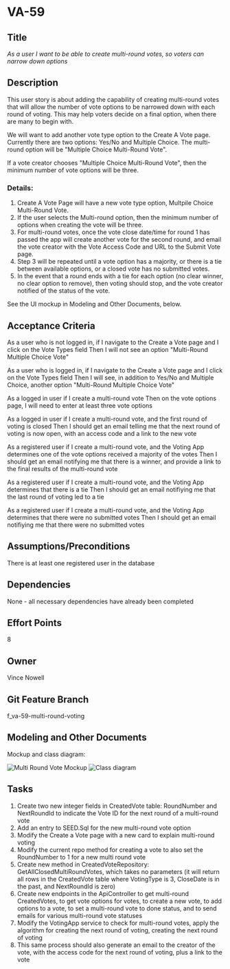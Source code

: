 # VA-59

## Title

*As a user I want to be able to create multi-round votes, so voters can narrow down options*

## Description

This user story is about adding the capability of creating multi-round votes that will allow the number of vote options to be narrowed down with each round of voting.
This may help voters decide on a final option, when there are many to begin with.

We will want to add another vote type option to the Create A Vote page. Currently there are two options: Yes/No and Multiple Choice. 
The multi-round option will be "Multiple Choice Multi-Round Vote".

If a vote creator chooses "Multiple Choice Multi-Round Vote", then the minimum number of vote options will be three.

### Details:

1. Create A Vote Page will have a new vote type option, Multpile Choice Multi-Round Vote.
2. If the user selects the Multi-round option, then the minimum number of options when creating the vote will be three.
3. For multi-round votes, once the vote close date/time for round 1 has passed the app will create another vote for the
   second round, and email the vote creator with the Vote Access Code and URL to the Submit Vote page.
4. Step 3 will be repeated until a vote option has a majority, or there is a tie between available options, or a closed
   vote has no submitted votes.
5. In the event that a round ends with a tie for each option (no clear winner, no clear option to remove), then voting 
   should stop, and the vote creator notified of the status of the vote.

See the UI mockup in Modeling and Other Documents, below.

## Acceptance Criteria
As a user who is not logged in, if I navigate to the Create a Vote page and I click on the Vote Types field
Then I will not see an option "Multi-Round Multiple Choice Vote"

As a user who is logged in, if I navigate to the Create a Vote page and I click on the Vote Types field
Then I will see, in addition to Yes/No and Multiple Choice, another option "Multi-Round Multiple Choice Vote"

As a logged in user if I create a multi-round vote
Then on the vote options page, I will need to enter at least three vote options

As a logged in user if I create a multi-round vote, and the first round of voting is closed
Then I should get an email telling me that the next round of voting is now open, with an access code and a link to the new vote

As a registered user if I create a multi-round vote, and the Voting App determines one of the vote options received a majority of the votes
Then I should get an email notifying me that there is a winner, and provide a link to the final results of the multi-round vote

As a registered user if I create a multi-round vote, and the Voting App determines that there is a tie
Then I should get an email notifiying me that the last round of voting led to a tie

As a registered user if I create a multi-round vote, and the Voting App determines that there were no submitted votes
Then I should get an email notifiying me that there were no submitted votes

## Assumptions/Preconditions
There is at least one registered user in the database

## Dependencies
None - all necessary dependencies have already been completed

## Effort Points
8

## Owner
Vince Nowell

## Git Feature Branch
f_va-59-multi-round-voting

## Modeling and Other Documents

Mockup and class diagram: 

![Multi Round Vote Mockup](https://github.com/vincenowell4/KSV-Software/blob/f_va-59-multi-round-voting/docs/ProjectManagement/Modeling/VA-59/VA-59-UI-Mockup.png)
![Class diagram](https://github.com/vincenowell4/KSV-Software/blob/f_va-59-multi-round-voting/docs/ProjectManagement/Modeling/VA-59/VotingAppClassDiagarm.drawio.svg)



## Tasks
1. Create two new integer fields in CreatedVote table: RoundNumber and NextRoundId to indicate the Vote ID for the next round of a multi-round vote
2. Add an entry to SEED.Sql for the new multi-round vote option
3. Modify the Create a Vote page with a new card to explain multi-round voting
4. Modify the current repo method for creating a vote to also set the RoundNumber to 1 for a new multi round vote
5. Create new method in CreatedVoteRepository: GetAllClosedMultiRoundVotes, which takes no parameters 
   (it will return all rows in the CreatedVote table where VotingType is 3, CloseDate is in the past, and NextRoundId is zero)
6. Create new endpoints in the ApiController to get multi-round CreatedVotes, to get vote options for votes, to create a new vote,
   to add options to a vote, to set a multi-round vote to done status, and to send emails for various multi-round vote statuses
7. Modify the VotingApp service to check for multi-round votes, apply the algorithm for creating the next round of voting, creating the
   next round of voting
8. This same process should also generate an email to the creator of the vote, with the access code for the next round of voting, plus a link to the vote
